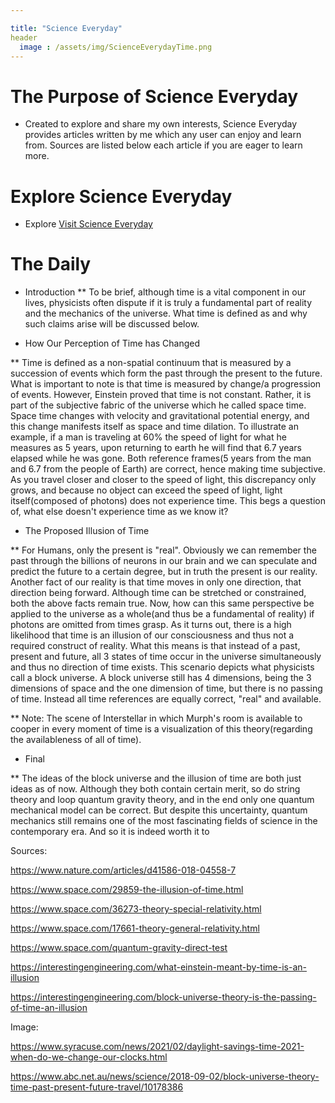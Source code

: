 ```yaml
---

title: "Science Everyday"
header
  image : /assets/img/ScienceEverydayTime.png
---
```


# The Purpose of Science Everyday

* Created to explore and share my own interests, Science Everyday provides articles written by me which any user can enjoy and learn from. Sources are listed below each article if you are eager to learn more. 

# Explore Science Everyday

* Explore <a href="https://scienceeveryday.godaddysites.com/"> Visit Science Everyday </a>

# The Daily
* Introduction
** To be brief, although time is a vital component in our lives, physicists often dispute if it is truly a fundamental part of reality and the mechanics of the universe. What time is defined as and why such claims arise will be discussed below.

* How Our Perception of Time has Changed

** Time is defined as a non-spatial continuum that is measured by a succession of events which form the past through the present to the future. What is important to note is that time is measured by change/a progression of events. However, Einstein proved that time is not constant. Rather, it is part of the subjective fabric of the universe which he called space time.  Space time changes with velocity and gravitational potential energy, and this change manifests itself as space and time dilation. To illustrate an example, if a man is traveling at 60% the speed of light for what he measures as 5 years, upon returning to earth he will find that 6.7 years elapsed while he was gone. Both reference frames(5 years from the man and 6.7 from the people of Earth) are correct, hence making time subjective. As you travel closer and closer to the speed of light, this discrepancy only grows, and because no object can exceed the speed of light, light itself(composed of photons) does not experience time. This begs a question of, what else doesn't experience time as we know it?

* The Proposed Illusion of Time

** For Humans, only the present is "real". Obviously we can remember the past through the billions of neurons in our brain and we can speculate and predict the future to a certain degree, but in truth the present is our reality. Another fact of our reality is that time moves in only one direction, that direction being forward. Although time can be stretched or constrained, both the above facts remain true. Now, how can this same perspective be applied to the universe as a whole(and thus be a fundamental of reality) if photons are omitted from times grasp. As it turns out, there is a high likelihood that time is an illusion of our consciousness and thus not a required construct of reality. What this means is that instead of a past, present and future, all 3 states of time occur in the universe simultaneously and thus no direction of time exists. This scenario depicts what physicists call a block universe. A block universe still has 4 dimensions, being the 3 dimensions of space and the one dimension of time, but there is no passing of time. Instead all time references are equally correct, "real" and available.

** Note: The scene of Interstellar in which Murph's room is available to cooper in every moment of time is a visualization of this theory(regarding the availableness of all of time).

* Final

** The ideas of the block universe and the illusion of time are both just ideas as of now. Although they both contain certain merit, so do string theory and loop quantum gravity theory, and in the end only one quantum mechanical model can be correct. But despite this uncertainty, quantum mechanics still remains one of the most fascinating fields of science in the contemporary era. And so it is indeed worth it to 







Sources:

https://www.nature.com/articles/d41586-018-04558-7

https://www.space.com/29859-the-illusion-of-time.html

https://www.space.com/36273-theory-special-relativity.html

https://www.space.com/17661-theory-general-relativity.html

https://www.space.com/quantum-gravity-direct-test

https://interestingengineering.com/what-einstein-meant-by-time-is-an-illusion

https://interestingengineering.com/block-universe-theory-is-the-passing-of-time-an-illusion

Image:

https://www.syracuse.com/news/2021/02/daylight-savings-time-2021-when-do-we-change-our-clocks.html

https://www.abc.net.au/news/science/2018-09-02/block-universe-theory-time-past-present-future-travel/10178386
